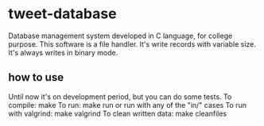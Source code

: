 # tweet-database
Database management system developed in C language, for college purpose.
This software is a file handler. It's write records with variable size.
It's always writes in binary mode.

## how to use
Until now it's on development period, but you can do some tests.
To compile: make
To run:  make run or run with any of the "in/" cases
To run with valgrind: make valgrind
To clean written data: make cleanfiles
